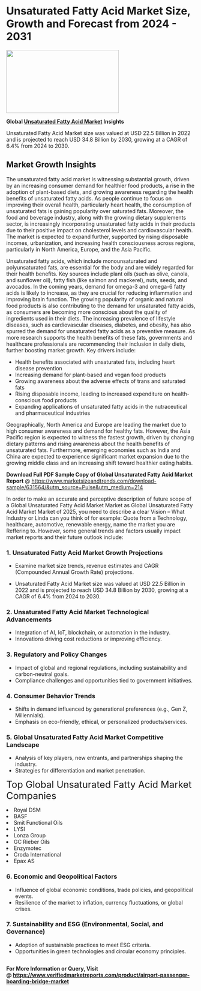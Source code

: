 <H1>Unsaturated Fatty Acid Market Size, Growth and Forecast from 2024 - 2031</H1><img class="aligncenter size-medium wp-image-584254" src="https://thirdeyenews.in/wp-content/uploads/2024/09/Global-Market-Research-300x168.jpeg" alt="" width="300" height="168" /><p><strong>Global&nbsp;<a href="https://www.marketsizeandtrends.com/download-sample/631564/&amp;utm_source=Pulse&amp;utm_medium=214">Unsaturated Fatty Acid Market</a> Insights</strong></p><p>Unsaturated Fatty Acid Market size was valued at USD 22.5 Billion in 2022 and is projected to reach USD 34.8 Billion by 2030, growing at a CAGR of 6.4% from 2024 to 2030.</p><p><h2>Market Growth Insights</h2> <p>The unsaturated fatty acid market is witnessing substantial growth, driven by an increasing consumer demand for healthier food products, a rise in the adoption of plant-based diets, and growing awareness regarding the health benefits of unsaturated fatty acids. As people continue to focus on improving their overall health, particularly heart health, the consumption of unsaturated fats is gaining popularity over saturated fats. Moreover, the food and beverage industry, along with the growing dietary supplements sector, is increasingly incorporating unsaturated fatty acids in their products due to their positive impact on cholesterol levels and cardiovascular health. The market is expected to expand further, supported by rising disposable incomes, urbanization, and increasing health consciousness across regions, particularly in North America, Europe, and the Asia Pacific. </p> <p>Unsaturated fatty acids, which include monounsaturated and polyunsaturated fats, are essential for the body and are widely regarded for their health benefits. Key sources include plant oils (such as olive, canola, and sunflower oil), fatty fish (like salmon and mackerel), nuts, seeds, and avocados. In the coming years, demand for omega-3 and omega-6 fatty acids is likely to increase, as they are crucial for reducing inflammation and improving brain function. The growing popularity of organic and natural food products is also contributing to the demand for unsaturated fatty acids, as consumers are becoming more conscious about the quality of ingredients used in their diets. The increasing prevalence of lifestyle diseases, such as cardiovascular diseases, diabetes, and obesity, has also spurred the demand for unsaturated fatty acids as a preventive measure. As more research supports the health benefits of these fats, governments and healthcare professionals are recommending their inclusion in daily diets, further boosting market growth. Key drivers include: <ul> <li>Health benefits associated with unsaturated fats, including heart disease prevention</li> <li>Increasing demand for plant-based and vegan food products</li> <li>Growing awareness about the adverse effects of trans and saturated fats</li> <li>Rising disposable income, leading to increased expenditure on health-conscious food products</li> <li>Expanding applications of unsaturated fatty acids in the nutraceutical and pharmaceutical industries</li> </ul> Geographically, North America and Europe are leading the market due to high consumer awareness and demand for healthy fats. However, the Asia Pacific region is expected to witness the fastest growth, driven by changing dietary patterns and rising awareness about the health benefits of unsaturated fats. Furthermore, emerging economies such as India and China are expected to experience significant market expansion due to the growing middle class and an increasing shift toward healthier eating habits. </p><p><span class=""><strong>Download Full PDF Sample Copy of Global Unsaturated Fatty Acid Market Report</strong> @ <a href="https://www.marketsizeandtrends.com/download-sample/631564/&amp;utm_source=Pulse&amp;utm_medium=214" target="_blank">https://www.marketsizeandtrends.com/download-sample/631564/&amp;utm_source=Pulse&amp;utm_medium=214</a></span></p><p>In order to make an accurate and perceptive description of future scope of a Global&nbsp;Unsaturated Fatty Acid Market Market as Global&nbsp;Unsaturated Fatty Acid Market Market of 2025, you need to describe a clear Vision &ndash; What Industry or Linda can you think of for example: Quote from a Technology, healthcare, automotive, renewable energy, name the market you are Reffering to. However, some general trends and factors usually impact market reports and their future outlook include:</p><h3>1.&nbsp;<strong>Unsaturated Fatty Acid Market Growth Projections</strong></h3><ul><li>Examine market size trends, revenue estimates and CAGR (Compounded Annual Growth Rate) projections.</li><li><p>Unsaturated Fatty Acid Market size was valued at USD 22.5 Billion in 2022 and is projected to reach USD 34.8 Billion by 2030, growing at a CAGR of 6.4% from 2024 to 2030.</p></li></ul><h3>2.&nbsp;<strong>Unsaturated Fatty Acid Market Technological Advancements</strong></h3><ul><li>Integration of AI, IoT, blockchain, or automation in the industry.</li><li>Innovations driving cost reductions or improving efficiency.</li></ul><h3>3.&nbsp;<strong>Regulatory and Policy Changes</strong></h3><ul><li>Impact of global and regional regulations, including sustainability and carbon-neutral goals.</li><li>Compliance challenges and opportunities tied to government initiatives.</li></ul><h3>4.&nbsp;<strong>Consumer Behavior Trends</strong></h3><ul><li>Shifts in demand influenced by generational preferences (e.g., Gen Z, Millennials).</li><li>Emphasis on eco-friendly, ethical, or personalized products/services.</li></ul><h3>5.&nbsp;<strong>Global Unsaturated Fatty Acid Market Competitive Landscape</strong></h3><ul><li>Analysis of key players, new entrants, and partnerships shaping the industry.</li><li>Strategies for differentiation and market penetration.</li></ul><p data-pm-slice="1 1 []"><span style="color: inherit; font-family: inherit; font-size: 25px;">Top Global Unsaturated Fatty Acid Market Companies</span></p><div class="" data-test-id=""><p><li> Royal DSM</li><li> BASF</li><li> Smit Functional Oils</li><li> LYSI</li><li> Lonza Group</li><li> GC Rieber Oils</li><li> Enzymotec</li><li> Croda International</li><li> Epax AS</li></p></div><h3>6.&nbsp;<strong>Economic and Geopolitical Factors</strong></h3><ul><li>Influence of global economic conditions, trade policies, and geopolitical events.</li><li>Resilience of the market to inflation, currency fluctuations, or global crises.</li></ul><h3>7.&nbsp;<strong>Sustainability and ESG (Environmental, Social, and Governance)</strong></h3><ul><li>Adoption of sustainable practices to meet ESG criteria.</li><li>Opportunities in green technologies and circular economy principles.</li></ul><h2><strong style="font-size: 14px;">For More Information or Query, Visit @&nbsp;</strong><a style="background-color: #ffffff; font-size: 14px;" href="https://www.marketsizeandtrends.com/report/unsaturated-fatty-acid-market/" target="_blank">https://www.verifiedmarketreports.com/product/airport-passenger-boarding-bridge-market</a></h2>
